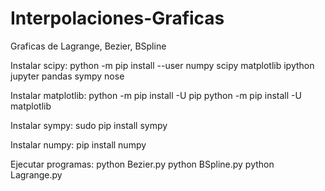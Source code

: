 # Interpolaciones-Graficas
Graficas de Lagrange, Bezier, BSpline

Instalar scipy:
python -m pip install --user numpy scipy matplotlib ipython jupyter pandas sympy nose

Instalar matplotlib:
python -m pip install -U pip
python -m pip install -U matplotlib

Instalar sympy:
sudo pip install sympy

Instalar numpy:
pip install numpy

Ejecutar programas:
python Bezier.py
python BSpline.py
python Lagrange.py
